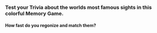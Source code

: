 ### Test your Trivia about the worlds most famous sights in this colorful Memory Game.

#### How fast do you regonize and match them? 
